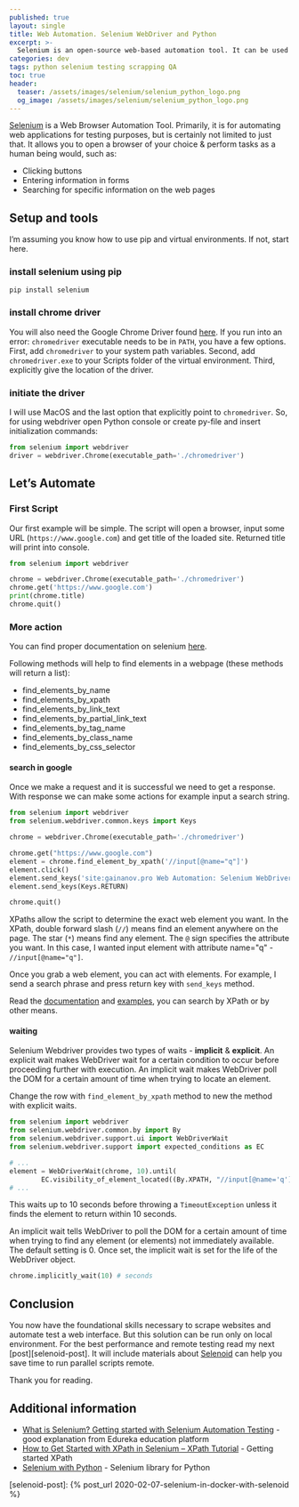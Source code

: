 ```yaml
---
published: true
layout: single
title: Web Automation. Selenium WebDriver and Python
excerpt: >-
  Selenium is an open-source web-based automation tool. It can be used for many purposes: to test designed web applications, to scrapping content from web pages, etc. This post will explain some basic implementation of Selenium with Python.
categories: dev
tags: python selenium testing scrapping QA
toc: true
header:
  teaser: /assets/images/selenium/selenium_python_logo.png
  og_image: /assets/images/selenium/selenium_python_logo.png
---
```


[Selenium][selenium] is a Web Browser Automation Tool.
Primarily, it is for automating web applications for testing purposes, but is certainly not limited to just that.
It allows you to open a browser of your choice & perform tasks as a human being would, such as:
* Clicking buttons
* Entering information in forms
* Searching for specific information on the web pages

## Setup and tools

I’m assuming you know how to use pip and virtual environments. If not, start here.

### install selenium using pip

```
pip install selenium
```

### install chrome driver

You will also need the Google Chrome Driver found [here][chromedriver].
If you run into an error: `chromedriver` executable needs to be in `PATH`, you have a few options.
First, add `chromedriver` to your system path variables.
Second, add `chromedriver.exe` to your Scripts folder of the virtual environment.
Third, explicitly give the location of the driver.

### initiate the driver

I will use MacOS and the last option that explicitly point to `chromedriver`.
So, for using webdriver open Python console or create py-file and insert initialization commands:

```python
from selenium import webdriver
driver = webdriver.Chrome(executable_path='./chromedriver')
```

## Let’s Automate

### First Script

Our first example will be simple.
The script will open a browser, input some URL (`https://www.google.com`) and get title of the loaded site.
Returned title will print into console.

```python
from selenium import webdriver

chrome = webdriver.Chrome(executable_path='./chromedriver')
chrome.get('https://www.google.com')
print(chrome.title)
chrome.quit()
```

### More action

You can find proper documentation on selenium [here][selenium-docs].

Following methods will help to find elements in a webpage (these methods will return a list):
* find_elements_by_name
* find_elements_by_xpath
* find_elements_by_link_text
* find_elements_by_partial_link_text
* find_elements_by_tag_name
* find_elements_by_class_name
* find_elements_by_css_selector

#### search in google

Once we make a request and it is successful we need to get a response.
With response we can make some actions for example input a search string.

```python
from selenium import webdriver
from selenium.webdriver.common.keys import Keys

chrome = webdriver.Chrome(executable_path='./chromedriver')

chrome.get("https://www.google.com")
element = chrome.find_element_by_xpath('//input[@name="q"]')
element.click()
element.send_keys('site:gainanov.pro Web Automation: Selenium WebDriver and Python')
element.send_keys(Keys.RETURN)

chrome.quit()
```

XPaths allow the script to determine the exact web element you want.
In the XPath, double forward slash (`//`) means find an element anywhere on the page.
The star (`*`) means find any element.
The `@` sign specifies the attribute you want.
In this case, I wanted input element with attribute name="q" - `//input[@name="q"]`.

Once you grab a web element, you can act with elements.
For example, I send a search phrase and press return key with `send_keys` method.

Read the [documentation][xpath] and [examples][xpath-examples], you can search by XPath or by other means.

#### waiting

Selenium Webdriver provides two types of waits - **implicit** & **explicit**.
An explicit wait makes WebDriver wait for a certain condition to occur before proceeding further with execution.
An implicit wait makes WebDriver poll the DOM for a certain amount of time when trying to locate an element.

Change the row with `find_element_by_xpath` method to new the method with explicit waits.
```python
from selenium import webdriver
from selenium.webdriver.common.by import By
from selenium.webdriver.support.ui import WebDriverWait
from selenium.webdriver.support import expected_conditions as EC

# ...
element = WebDriverWait(chrome, 10).until(
        EC.visibility_of_element_located((By.XPATH, "//input[@name='q']")))
# ...
```
This waits up to 10 seconds before throwing a `TimeoutException` unless it finds the element to return within 10 seconds.


An implicit wait tells WebDriver to poll the DOM for a certain amount of time when trying to find any element (or elements) not immediately available.
The default setting is 0.
Once set, the implicit wait is set for the life of the WebDriver object.
```python
chrome.implicitly_wait(10) # seconds
```

## Conclusion

You now have the foundational skills necessary to scrape websites and automate test a web interface.
But this solution can be run only on local environment.
For the best performance and remote testing read my next [post][selenoid-post].
It will include materials about [Selenoid][selenoid] can help you save time to run parallel scripts remote.

Thank you for reading.

## Additional information

* [What is Selenium? Getting started with Selenium Automation Testing](https://www.edureka.co/blog/what-is-selenium/) - good explanation from Edureka education platform
* [How to Get Started with XPath in Selenium – XPath Tutorial](https://www.edureka.co/blog/xpath-in-selenium/) - Getting started XPath
* [Selenium with Python](https://selenium-python.readthedocs.io/) - Selenium library for Python

[xpath-examples]: https://www.lambdatest.com/blog/complete-guide-for-using-xpath-in-selenium-with-examples
[xpath]: https://selenium-python.readthedocs.io/locating-elements.html#locating-by-xpath
[selenium]: https://selenium.dev/
[selenium-docs]: https://selenium-python.readthedocs.io/
[chromedriver]: https://sites.google.com/a/chromium.org/chromedriver/
[selenoid]: https://aerokube.com/selenoid/latest/
[selenoid-post]: {% post_url 2020-02-07-selenium-in-docker-with-selenoid %}
